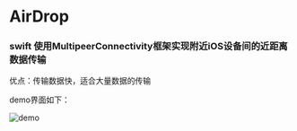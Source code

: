 # AirDrop


### swift 使用MultipeerConnectivity框架实现附近iOS设备间的近距离数据传输

优点：传输数据快，适合大量数据的传输

demo界面如下：

![demo](https://github.com/firewolf-ljw/AirDrop/blob/master/1.png?raw=true)

